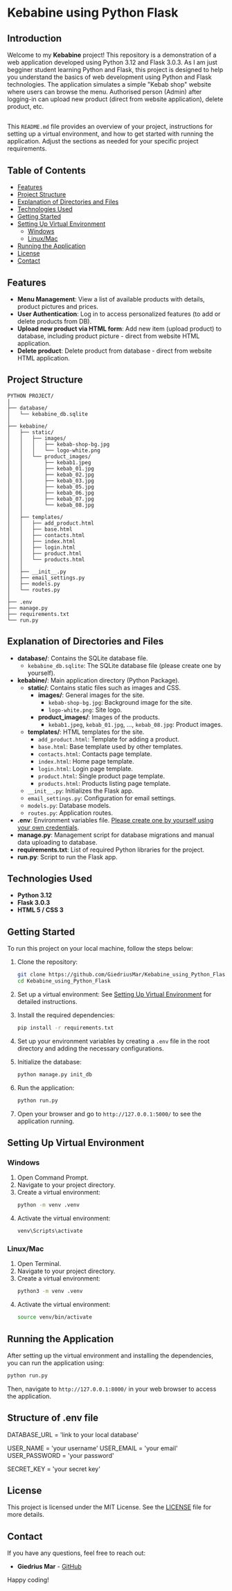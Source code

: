 # Kebabine using Python Flask

## Introduction
Welcome to my **Kebabine** project! 
This repository is a demonstration of a web application developed using Python 3.12 and Flask 3.0.3. 
As I am just begginer student learning Python and Flask, this project is designed to help you understand the basics of web development using Python and Flask technologies. 
The application simulates a simple "Kebab shop" website where users can browse the menu. Authorised person (Admin) after logging-in can upload new product (direct from website application), delete product, etc.

##
This `README.md` file provides an overview of your project, instructions for setting up a virtual environment, and how to get started with running the application. Adjust the sections as needed for your specific project requirements.
##

## Table of Contents
- [Features](#features)
- [Project Structure](#project-structure)
- [Explanation of Directories and Files](#explanation-of-directories-and-files)
- [Technologies Used](#technologies-used)
- [Getting Started](#getting-started)
- [Setting Up Virtual Environment](#setting-up-virtual-environment)
  - [Windows](#windows)
  - [Linux/Mac](#linuxmac)
- [Running the Application](#running-the-application)
- [License](#license)
- [Contact](#contact)


## Features
- **Menu Management**: View a list of available products with details, product pictures and prices.
- **User Authentication**: Log in to access personalized features (to add or delete products from DB).
- **Upload new product via HTML form**: Add new item (upload product) to database, including product picture - direct from website HTML application.
- **Delete product**: Delete product from database - direct from website HTML application.


## Project Structure

```
PYTHON PROJECT/
│
├── database/
│   └── kebabine_db.sqlite
│
├── kebabine/
│   ├── static/
│   │   ├── images/
│   │   │   ├── kebab-shop-bg.jpg
│   │   │   └── logo-white.png
│   │   └── product_images/
│   │       ├── kebab1.jpeg
│   │       ├── kebab_01.jpg
│   │       ├── kebab_02.jpg
│   │       ├── kebab_03.jpg
│   │       ├── kebab_05.jpg
│   │       ├── kebab_06.jpg
│   │       ├── kebab_07.jpg
│   │       └── kebab_08.jpg
│   │
│   ├── templates/
│   │   ├── add_product.html
│   │   ├── base.html
│   │   ├── contacts.html
│   │   ├── index.html
│   │   ├── login.html
│   │   ├── product.html
│   │   └── products.html
│   │
│   ├── __init__.py
│   ├── email_settings.py
│   ├── models.py
│   └── routes.py
│
├── .env
├── manage.py
├── requirements.txt
└── run.py

```

## Explanation of Directories and Files

- **database/**: Contains the SQLite database file.
  - `kebabine_db.sqlite`: The SQLite database file (please create one by yourself).
- **kebabine/**: Main application directory (Python Package).
  - **static/**: Contains static files such as images and CSS.
    - **images/**: General images for the site.
      - `kebab-shop-bg.jpg`: Background image for the site.
      - `logo-white.png`: Site logo.
    - **product_images/**: Images of the products.
      - `kebab1.jpeg`, `kebab_01.jpg`, ..., `kebab_08.jpg`: Product images.
  - **templates/**: HTML templates for the site.
    - `add_product.html`: Template for adding a product.
    - `base.html`: Base template used by other templates.
    - `contacts.html`: Contacts page template.
    - `index.html`: Home page template.
    - `login.html`: Login page template.
    - `product.html`: Single product page template.
    - `products.html`: Products listing page template.
  - `__init__.py`: Initializes the Flask app.
  - `email_settings.py`: Configuration for email settings.
  - `models.py`: Database models.
  - `routes.py`: Application routes.
- **.env**: Environment variables file. [Please create one by yourself using your own credentials](#structure-of-env-file).
- **manage.py**: Management script for database migrations and manual data uploading to database.
- **requirements.txt**: List of required Python libraries for the project.
- **run.py**: Script to run the Flask app.


## Technologies Used
- **Python 3.12**
- **Flask 3.0.3**
- **HTML 5 / CSS 3**


## Getting Started

To run this project on your local machine, follow the steps below:

1. Clone the repository:
    ```bash
    git clone https://github.com/GiedriusMar/Kebabine_using_Python_Flask.git
    cd Kebabine_using_Python_Flask
    ```

2. Set up a virtual environment:
    See [Setting Up Virtual Environment](#setting-up-virtual-environment) for detailed instructions.

3. Install the required dependencies:
    ```bash
    pip install -r requirements.txt
    ```

4. Set up your environment variables by creating a `.env` file in the root directory and adding the necessary configurations.

5. Initialize the database:
    ```bash
    python manage.py init_db
    ```

6. Run the application:
    ```bash
    python run.py
    ```

7. Open your browser and go to `http://127.0.0.1:5000/` to see the application running.


## Setting Up Virtual Environment

### Windows

1. Open Command Prompt.
2. Navigate to your project directory.
3. Create a virtual environment:
    ```bash
    python -m venv .venv
    ```
4. Activate the virtual environment:
    ```bash
    venv\Scripts\activate
    ```

### Linux/Mac

1. Open Terminal.
2. Navigate to your project directory.
3. Create a virtual environment:
    ```bash
    python3 -m venv .venv
    ```
4. Activate the virtual environment:
    ```bash
    source venv/bin/activate
    ```


## Running the Application

After setting up the virtual environment and installing the dependencies, you can run the application using:

```bash
python run.py
```
Then, navigate to `http://127.0.0.1:8000/` in your web browser to access the application.


## Structure of .env file
DATABASE_URL = 'link to your local database'

USER_NAME = 'your username'
USER_EMAIL = 'your email'
USER_PASSWORD = 'your password'

SECRET_KEY = 'your secret key'


## License

This project is licensed under the MIT License. See the [LICENSE](LICENSE) file for more details.


## Contact

If you have any questions, feel free to reach out:

- **Giedrius Mar** - [GitHub](https://github.com/GiedriusMar)

Happy coding!
